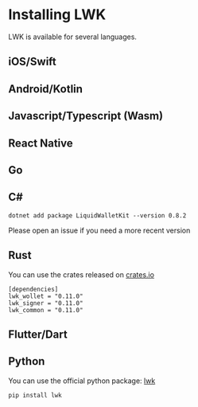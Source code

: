 # Installing LWK

LWK is available for several languages.

## iOS/Swift

## Android/Kotlin

## Javascript/Typescript (Wasm)

## React Native

## Go

## C#

```shell
dotnet add package LiquidWalletKit --version 0.8.2
```

Please open an issue if you need a more recent version

## Rust
You can use the crates released on [crates.io](https://crates.io)

```
[dependencies]
lwk_wollet = "0.11.0"
lwk_signer = "0.11.0"
lwk_common = "0.11.0"
```

## Flutter/Dart

## Python
You can use the official python package: [lwk](https://pypi.org/project/lwk/)

```
pip install lwk
```
